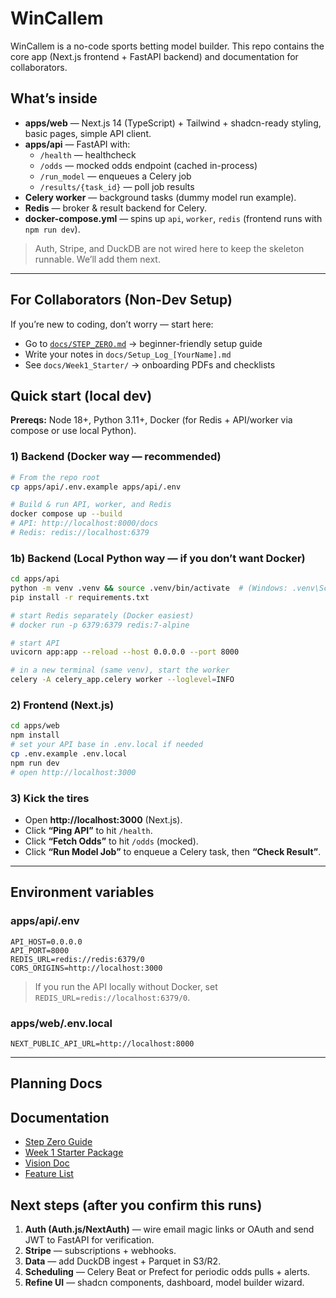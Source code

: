 # WinCallem

WinCallem is a no-code sports betting model builder. This repo contains the core
app (Next.js frontend + FastAPI backend) and documentation for collaborators.

## What’s inside
- **apps/web** — Next.js 14 (TypeScript) + Tailwind + shadcn-ready styling, basic pages, simple API client.
- **apps/api** — FastAPI with:
  - `/health` — healthcheck
  - `/odds` — mocked odds endpoint (cached in-process)
  - `/run_model` — enqueues a Celery job
  - `/results/{task_id}` — poll job results
- **Celery worker** — background tasks (dummy model run example).
- **Redis** — broker & result backend for Celery.
- **docker-compose.yml** — spins up `api`, `worker`, `redis` (frontend runs with `npm run dev`).

> Auth, Stripe, and DuckDB are not wired here to keep the skeleton runnable. We’ll add them next.

---

## For Collaborators (Non-Dev Setup)
If you’re new to coding, don’t worry — start here:  
- Go to [`docs/STEP_ZERO.md`](docs/STEP_ZERO.md) → beginner-friendly setup guide  
- Write your notes in `docs/Setup_Log_[YourName].md`  
- See `docs/Week1_Starter/` → onboarding PDFs and checklists


## Quick start (local dev)

**Prereqs:** Node 18+, Python 3.11+, Docker (for Redis + API/worker via compose or use local Python).

### 1) Backend (Docker way — recommended)
```bash
# From the repo root
cp apps/api/.env.example apps/api/.env

# Build & run API, worker, and Redis
docker compose up --build
# API: http://localhost:8000/docs
# Redis: redis://localhost:6379
```

### 1b) Backend (Local Python way — if you don’t want Docker)
```bash
cd apps/api
python -m venv .venv && source .venv/bin/activate  # (Windows: .venv\Scripts\activate)
pip install -r requirements.txt

# start Redis separately (Docker easiest)
# docker run -p 6379:6379 redis:7-alpine

# start API
uvicorn app:app --reload --host 0.0.0.0 --port 8000

# in a new terminal (same venv), start the worker
celery -A celery_app.celery worker --loglevel=INFO
```

### 2) Frontend (Next.js)
```bash
cd apps/web
npm install
# set your API base in .env.local if needed
cp .env.example .env.local
npm run dev
# open http://localhost:3000
```

### 3) Kick the tires
- Open **http://localhost:3000** (Next.js).
- Click **“Ping API”** to hit `/health`.
- Click **“Fetch Odds”** to hit `/odds` (mocked).
- Click **“Run Model Job”** to enqueue a Celery task, then **“Check Result”**.

---

## Environment variables

### apps/api/.env
```
API_HOST=0.0.0.0
API_PORT=8000
REDIS_URL=redis://redis:6379/0
CORS_ORIGINS=http://localhost:3000
```

> If you run the API locally without Docker, set `REDIS_URL=redis://localhost:6379/0`.

### apps/web/.env.local
```
NEXT_PUBLIC_API_URL=http://localhost:8000
```

---

## Planning Docs
## Documentation
- [Step Zero Guide](docs/STEP_ZERO.md)
- [Week 1 Starter Package](docs/Week1_Starter/)
- [Vision Doc](docs/planning/Vision_Doc.docx)
- [Feature List](docs/planning/Feature_List.docx)



## Next steps (after you confirm this runs)
1. **Auth (Auth.js/NextAuth)** — wire email magic links or OAuth and send JWT to FastAPI for verification.
2. **Stripe** — subscriptions + webhooks.
3. **Data** — add DuckDB ingest + Parquet in S3/R2.
4. **Scheduling** — Celery Beat or Prefect for periodic odds pulls + alerts.
5. **Refine UI** — shadcn components, dashboard, model builder wizard.
